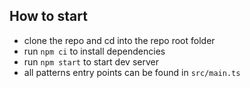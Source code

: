 ## How to start
- clone the repo and cd into the repo root folder
- run `npm ci` to install dependencies
- run `npm start` to start dev server
- all patterns entry points can be found in `src/main.ts`
